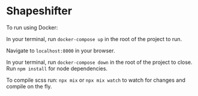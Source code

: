 # Shapeshifter

To run using Docker:

In your terminal, run `docker-compose up` in the root of the project to run.

Navigate to `localhost:8000` in your browser.

In your terminal, run `docker-compose down` in the root of the project to close.
Run `npm install` for node dependencies.

To compile scss run: `npx mix` or `npx mix watch` to watch for changes and compile on the fly.
